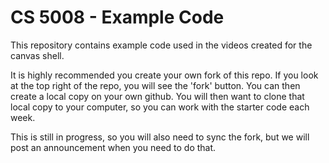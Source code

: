 # CS 5008 - Example Code

This repository contains example code used in the videos created for the canvas shell. 


It is highly recommended you create your own fork of this repo. If you look at the top
right of the repo, you will see the 'fork' button. You can then create a local 
copy on your own github. You will then want to clone that local copy to your 
computer, so you can work with the starter code each week. 

This is still in progress, so you will also need to sync the fork, but we will
post an announcement when you need to do that. 
